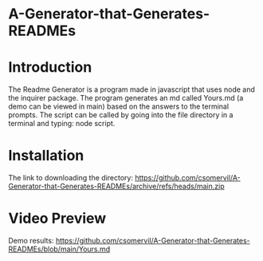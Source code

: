 # A-Generator-that-Generates-READMEs

# Introduction

The Readme Generator is a program made in javascript that uses node and the inquirer package. The program generates an md called Yours.md (a demo can be viewed in main) based on the answers to the terminal prompts. The script can be called by going into the file directory in a terminal and typing: node script.

# Installation

The link to downloading the directory:
https://github.com/csomervil/A-Generator-that-Generates-READMEs/archive/refs/heads/main.zip

# Video Preview


Demo results:
https://github.com/csomervil/A-Generator-that-Generates-READMEs/blob/main/Yours.md
